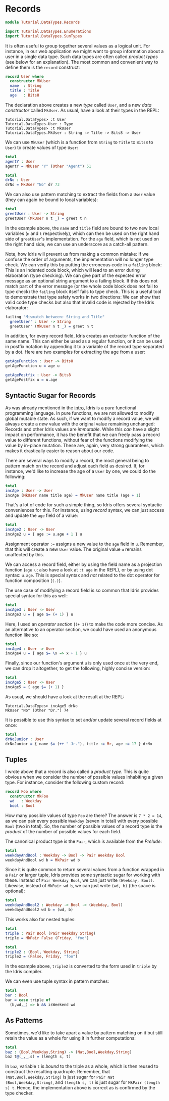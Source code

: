# Records

```idris
module Tutorial.DataTypes.Records

import Tutorial.DataTypes.Enumerations
import Tutorial.DataTypes.SumTypes
```

It is often useful to group together several values as a logical unit. For instance, in our web application we might want to group information about a user in a single data type. Such data types are often called *product types* (see below for an explanation). The most common and convenient way to define them is the `record` construct:

```idris
record User where
  constructor MkUser
  name  : String
  title : Title
  age   : Bits8
```

The declaration above creates a new *type* called `User`, and a new *data constructor* called `MkUser`. As usual, have a look at their types in the REPL:

```repl
Tutorial.DataTypes> :t User
Tutorial.DataTypes.User : Type
Tutorial.DataTypes> :t MkUser
Tutorial.DataTypes.MkUser : String -> Title -> Bits8 -> User
```

We can use `MkUser` (which is a function from `String` to `Title` to `Bits8` to `User`) to create values of type `User`:

```idris
total
agentY : User
agentY = MkUser "Y" (Other "Agent") 51

total
drNo : User
drNo = MkUser "No" dr 73
```

We can also use pattern matching to extract the fields from a `User` value (they can again be bound to local variables):

```idris
total
greetUser : User -> String
greetUser (MkUser n t _) = greet t n
```

In the example above, the `name` and `title` field are bound to two new local variables (`n` and `t` respectively), which can then be used on the right hand side of `greetUser`'s implementation. For the `age` field, which is not used on the right hand side, we can use an underscore as a catch-all pattern.

Note, how Idris will prevent us from making a common mistake: If we confuse the order of arguments, the implementation will no longer type check. We can verify this by putting the erroneous code in a `failing` block: This is an indented code block, which will lead to an error during elaboration (type checking). We can give part of the expected error message as an optional string argument to a failing block. If this does not match part of the error message (or the whole code block does not fail to type check) the `failing` block itself fails to type check. This is a useful tool to demonstrate that type safety works in two directions: We can show that valid code type checks but also that invalid code is rejected by the Idris elaborator:

```idris
failing "Mismatch between: String and Title"
  greetUser' : User -> String
  greetUser' (MkUser n t _) = greet n t
```

In addition, for every record field, Idris creates an extractor function of the same name. This can either be used as a regular function, or it can be used in postfix notation by appending it to a variable of the record type separated by a dot. Here are two examples for extracting the age from a user:

```idris
getAgeFunction : User -> Bits8
getAgeFunction u = age u

getAgePostfix : User -> Bits8
getAgePostfix u = u.age
```

## Syntactic Sugar for Records

As was already mentioned in the [intro](Intro.md), Idris is a *pure* functional programming language. In pure functions, we are not allowed to modify global mutable state. As such, if we want to modify a record value, we will always create a *new* value with the original value remaining unchanged: Records and other Idris values are *immutable*. While this *can* have a slight impact on performance, it has the benefit that we can freely pass a record value to different functions, without fear of the functions modifying the value by in-place mutation. These are, again, very strong guarantees, which makes it drastically easier to reason about our code.

There are several ways to modify a record, the most general being to pattern match on the record and adjust each field as desired. If, for instance, we'd like to increase the age of a `User` by one, we could do the following:

```idris
total
incAge : User -> User
incAge (MkUser name title age) = MkUser name title (age + 1)
```

That's a lot of code for such a simple thing, so Idris offers several syntactic conveniences for this. For instance, using *record* syntax, we can just access and update the `age` field of a value:

```idris
total
incAge2 : User -> User
incAge2 u = { age := u.age + 1 } u
```

Assignment operator `:=` assigns a new value to the `age` field in `u`. Remember, that this will create a new `User` value. The original value `u` remains unaffected by this.

We can access a record field, either by using the field name as a projection function (`age u`; also have a look at `:t age` in the REPL), or by using dot syntax: `u.age`. This is special syntax and *not* related to the dot operator for function composition (`(.)`).

The use case of modifying a record field is so common that Idris provides special syntax for this as well:

```idris
total
incAge3 : User -> User
incAge3 u = { age $= (+ 1) } u
```

Here, I used an *operator section* (`(+ 1)`) to make the code more concise. As an alternative to an operator section, we could have used an anonymous function like so:

```idris
total
incAge4 : User -> User
incAge4 u = { age $= \x => x + 1 } u
```

Finally, since our function's argument `u` is only used once at the very end, we can drop it altogether, to get the following, highly concise version:

```idris
total
incAge5 : User -> User
incAge5 = { age $= (+ 1) }
```

As usual, we should have a look at the result at the REPL:

```repl
Tutorial.DataTypes> incAge5 drNo
MkUser "No" (Other "Dr.") 74
```

It is possible to use this syntax to set and/or update several record fields at once:

```idris
total
drNoJunior : User
drNoJunior = { name $= (++ " Jr."), title := Mr, age := 17 } drNo
```

## Tuples

I wrote above that a record is also called a *product type*. This is quite obvious when we consider the number of possible values inhabiting a given type. For instance, consider the following custom record:

```idris
record Foo where
  constructor MkFoo
  wd   : Weekday
  bool : Bool
```

How many possible values of type `Foo` are there? The answer is `7 * 2 = 14`, as we can pair every possible `Weekday` (seven in total) with every possible `Bool` (two in total). So, the number of possible values of a record type is the *product* of the number of possible values for each field.

The canonical product type is the `Pair`, which is available from the *Prelude*:

```idris
total
weekdayAndBool : Weekday -> Bool -> Pair Weekday Bool
weekdayAndBool wd b = MkPair wd b
```

Since it is quite common to return several values from a function wrapped in a `Pair` or larger tuple, Idris provides some syntactic sugar for working with these. Instead of `Pair Weekday Bool`, we can just write `(Weekday, Bool)`. Likewise, instead of `MkPair wd b`, we can just write `(wd, b)` (the space is optional):

```idris
total
weekdayAndBool2 : Weekday -> Bool -> (Weekday, Bool)
weekdayAndBool2 wd b = (wd, b)
```

This works also for nested tuples:

```idris
total
triple : Pair Bool (Pair Weekday String)
triple = MkPair False (Friday, "foo")

total
triple2 : (Bool, Weekday, String)
triple2 = (False, Friday, "foo")
```

In the example above, `triple2` is converted to the form used in `triple` by the Idris compiler.

We can even use tuple syntax in pattern matches:

```idris
total
bar : Bool
bar = case triple of
  (b,wd,_) => b && isWeekend wd
```

## As Patterns

Sometimes, we'd like to take apart a value by pattern matching on it but still retain the value as a whole for using it in further computations:

```idris
total
baz : (Bool,Weekday,String) -> (Nat,Bool,Weekday,String)
baz t@(_,_,s) = (length s, t)
```

In `baz`, variable `t` is *bound* to the triple as a whole, which is then reused to construct the resulting quadruple. Remember, that `(Nat,Bool,Weekday,String)` is just sugar for `Pair Nat (Bool,Weekday,String)`, and `(length s, t)` is just sugar for `MkPair (length s) t`. Hence, the implementation above is correct as is confirmed by the type checker.

<!-- vi: filetype=idris2:syntax=markdown
-->
